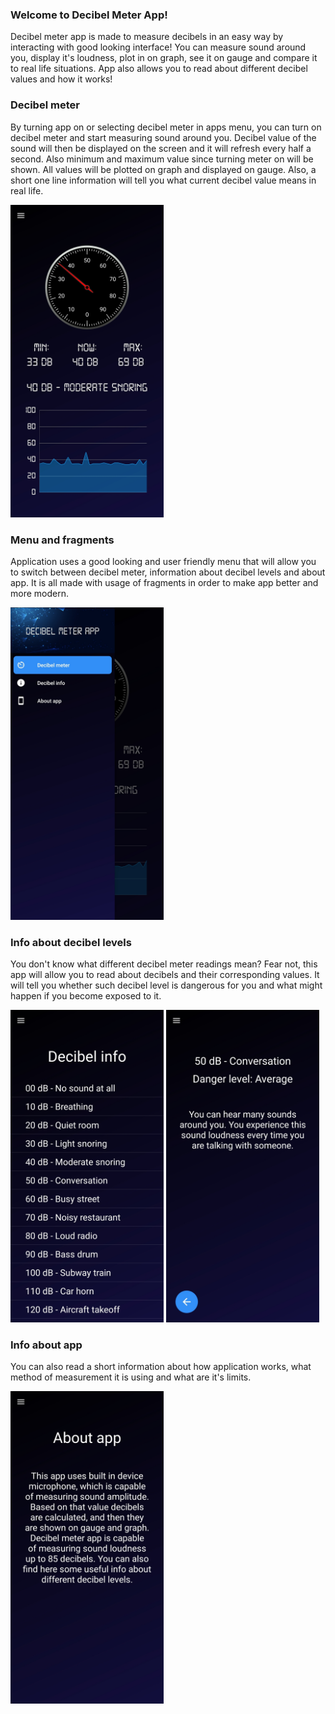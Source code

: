 ### Welcome to Decibel Meter App!
Decibel meter app is made to measure decibels in an easy way by interacting with good looking interface! 
You can measure sound around you, display it's loudness, plot in on graph, see it on gauge and compare it to real life situations. 
App also allows you to read about different decibel values and how it works!

### Decibel meter
By turning app on or selecting decibel meter in apps menu, you can turn on decibel meter and start measuring sound around you. 
Decibel value of the sound will then be displayed on the screen and it will refresh every half a second. Also minimum and maximum value since turning meter on will be shown.
All values will be plotted on graph and displayed on gauge. Also, a short one line information will tell you what current decibel value means in real life.

<p><img height="500px" src="app_screenshots/meter.jpg" /></p>

### Menu and fragments
Application uses a good looking and user friendly menu that will allow you to switch between decibel meter, information about decibel levels and about app. 
It is all made with usage of fragments in order to make app better and more modern.

<p><img height="500px" src="app_screenshots/menu.jpg" /></p>

### Info about decibel levels
You don't know what different decibel meter readings mean? Fear not, this app will allow you to read about decibels and their corresponding values. 
It will tell you whether such decibel level is dangerous for you and what might happen if you become exposed to it.

<p><img height="500px" src="app_screenshots/dec_info.jpg" />
<img height="500px" src="app_screenshots/dec_info_det_1.jpg" /></p>

### Info about app
You can also read a short information about how application works, what method of measurement it is using and what are it's limits.

<p><img height="500px" src="app_screenshots/app_info.jpg" /></p>
